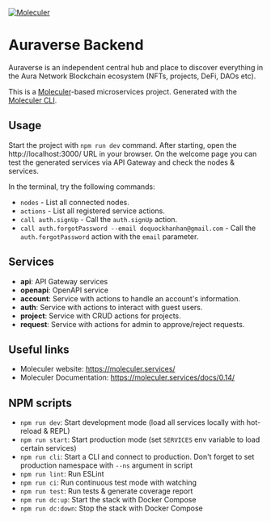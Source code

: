 [![Moleculer](https://badgen.net/badge/Powered%20by/Moleculer/0e83cd)](https://moleculer.services)

# Auraverse Backend

Auraverse is an independent central hub and place to discover everything in the Aura Network Blockchain ecosystem (NFTs, projects, DeFi, DAOs etc).

This is a [Moleculer](https://moleculer.services/)-based microservices project. Generated with the [Moleculer CLI](https://moleculer.services/docs/0.14/moleculer-cli.html).

## Usage

Start the project with `npm run dev` command.
After starting, open the http://localhost:3000/ URL in your browser.
On the welcome page you can test the generated services via API Gateway and check the nodes & services.

In the terminal, try the following commands:

-   `nodes` - List all connected nodes.
-   `actions` - List all registered service actions.
-   `call auth.signUp` - Call the `auth.signUp` action.
-   `call auth.forgotPassword --email doquockhanhan@gmail.com` - Call the `auth.forgotPassword` action with the `email` parameter.

## Services

-   **api**: API Gateway services
-   **openapi**: OpenAPI service
-   **account**: Service with actions to handle an account's information.
-   **auth**: Service with actions to interact with guest users.
-   **project**: Service with CRUD actions for projects.
-   **request**: Service with actions for admin to approve/reject requests.

## Useful links

-   Moleculer website: https://moleculer.services/
-   Moleculer Documentation: https://moleculer.services/docs/0.14/

## NPM scripts

-   `npm run dev`: Start development mode (load all services locally with hot-reload & REPL)
-   `npm run start`: Start production mode (set `SERVICES` env variable to load certain services)
-   `npm run cli`: Start a CLI and connect to production. Don't forget to set production namespace with `--ns` argument in script
-   `npm run lint`: Run ESLint
-   `npm run ci`: Run continuous test mode with watching
-   `npm run test`: Run tests & generate coverage report
-   `npm run dc:up`: Start the stack with Docker Compose
-   `npm run dc:down`: Stop the stack with Docker Compose
